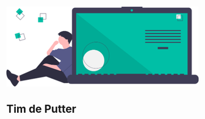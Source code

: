 ![title image](https://raw.githubusercontent.com/timdeputter/timdeputter/master/undraw_code_thinking_1jeh.svg)
# Tim de Putter
